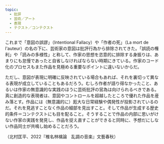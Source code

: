 ```yaml
---
topic:
  - 批評
  - 芸術／アート
  - 表現
  - テクスト／コンテクスト
---
```

これまで「意図の誤謬」（Intentional Fallacy）や「作者の死」（La mort de l'auteur）の名の下に、芸術家の意図は批評行為から排除されてきた。「誤読の権利」や「読みの多様性」と称して、作家の思想を恣意的に排除する身振りは、あまりにも怠慢であったと自省しなければならない時期にきている。作家のコード化のプロセスもまた作品を見極める重要なポイントに違いないからだ。

ただし、意図が表現に明確に反映されている場合もあれば、それを裏切って異なる表現が成立していることもあるだろう。むしろ作者が語り得なかったこと、あるいは作家の無意識的な実践のほうに芸術批評の営為は向けられるべきである。真に創造的な表現者は、意図やコントロールを超越したところで優れた作品を産み落とす。作品には（無意識的に）厖大な日常経験や偶発性が投影されているのだ。それを見逃すことなく作品の細部を見出すこと。そして作品が生成する歴史的条件＝コンテクストにも目を配ること。そうすることで作品の内部に思いがけない作家の実践を発見し、作品を捉え直すことができると同時に、予想だにしない作品同士が共鳴し始めることだろう。

（北村匡平、2022『椎名林檎論　乱調の音楽』文藝春秋）